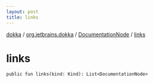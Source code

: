 ```yaml
---
layout: post
title: links
---
```

[dokka](../../index.md) / [org.jetbrains.dokka](../index.md) / [DocumentationNode](index.md) / [links](links.md)

# links

```
public fun links(kind: Kind): List<DocumentationNode>
```
